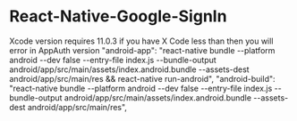 # React-Native-Google-SignIn
Xcode version requires 11.0.3 if you have X Code less than then you will error in AppAuth version 
"android-app": "react-native bundle --platform android --dev false --entry-file index.js --bundle-output android/app/src/main/assets/index.android.bundle --assets-dest android/app/src/main/res && react-native run-android",
    "android-build": "react-native bundle --platform android --dev false --entry-file index.js --bundle-output android/app/src/main/assets/index.android.bundle --assets-dest android/app/src/main/res",
    
